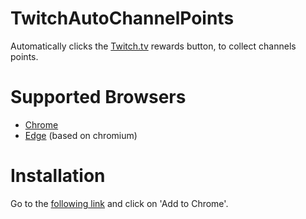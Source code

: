 # TwitchAutoChannelPoints
Automatically clicks the [Twitch.tv](https://www.twitch.tv/) rewards button, to collect channels points.

# Supported Browsers
- [Chrome](https://www.google.com/intl/nl_nl/chrome/)
- [Edge](https://www.microsoft.com/nl-nl/edge) (based on chromium)

# Installation
Go to the [following link](https://chrome.google.com/webstore/detail/twitch-auto-channel-point/pnifeididimfpaomnnellcfjnjmgoepk) and click on 'Add to Chrome'.

